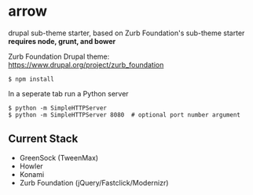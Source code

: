 # arrow

drupal sub-theme starter, based on Zurb Foundation's sub-theme starter
**requires node, grunt, and bower**

Zurb Foundation Drupal theme: https://www.drupal.org/project/zurb_foundation



```
$ npm install
```

In a seperate tab run a Python server
```
$ python -m SimpleHTTPServer
$ python -m SimpleHTTPServer 8080  # optional port number argument
```

## Current Stack
- GreenSock (TweenMax)
- Howler
- Konami
- Zurb Foundation (jQuery/Fastclick/Modernizr)
